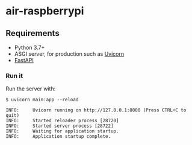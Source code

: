 # air-raspberrypi

## Requirements

- Python 3.7+
- ASGI server, for production such as <a href="https://www.uvicorn.org" class="external-link" target="_blank">Uvicorn</a>
- <a href="https://fastapi.tiangolo.com/" class="external-link" target="_blank">FastAPI</a>

### Run it

Run the server with:

<div class="termy">

```console
$ uvicorn main:app --reload

INFO:     Uvicorn running on http://127.0.0.1:8000 (Press CTRL+C to quit)
INFO:     Started reloader process [28720]
INFO:     Started server process [28722]
INFO:     Waiting for application startup.
INFO:     Application startup complete.
```

</div>
